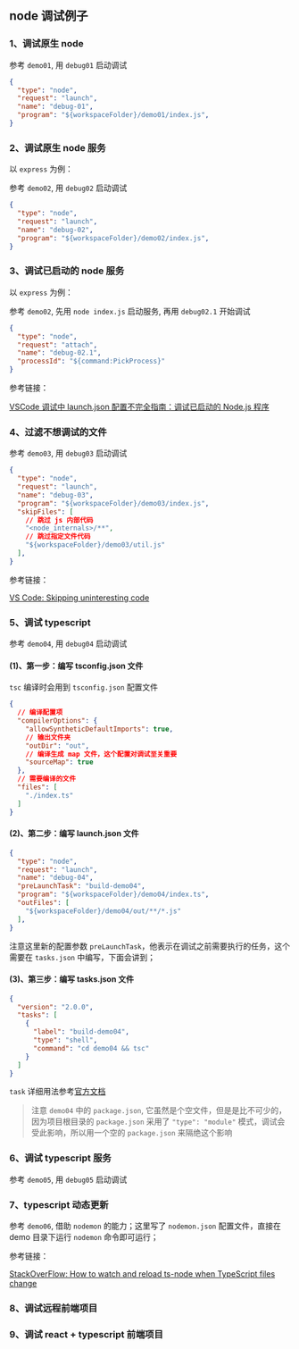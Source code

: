 ## node 调试例子

### 1、调试原生 node

参考 `demo01`, 用 `debug01` 启动调试

```json
{
  "type": "node",
  "request": "launch",
  "name": "debug-01",
  "program": "${workspaceFolder}/demo01/index.js",
}
```

### 2、调试原生 node 服务

以 `express` 为例：

参考 `demo02`, 用 `debug02` 启动调试

```json
{
  "type": "node",
  "request": "launch",
  "name": "debug-02",
  "program": "${workspaceFolder}/demo02/index.js",
}
```

### 3、调试已启动的 node 服务

以 `express` 为例：

参考 `demo02`, 先用 `node index.js` 启动服务, 再用 `debug02.1` 开始调试

```json
{
  "type": "node",
  "request": "attach",
  "name": "debug-02.1",
  "processId": "${command:PickProcess}"
}
```

参考链接：

[VSCode 调试中 launch.json 配置不完全指南：调试已启动的 Node.js 程序](https://www.barretlee.com/blog/2019/03/18/debugging-in-vscode-tutorial/)

### 4、过滤不想调试的文件

参考 `demo03`, 用 `debug03` 启动调试

```json
{
  "type": "node",
  "request": "launch",
  "name": "debug-03",
  "program": "${workspaceFolder}/demo03/index.js",
  "skipFiles": [
    // 跳过 js 内部代码
    "<node_internals>/**",
    // 跳过指定文件代码
    "${workspaceFolder}/demo03/util.js"
  ],
}
```

参考链接：

[VS Code: Skipping uninteresting code](https://code.visualstudio.com/docs/nodejs/nodejs-debugging#_skipping-uninteresting-code-node-chrome)

### 5、调试 typescript

参考 `demo04`, 用 `debug04` 启动调试

#### (1)、第一步：编写 tsconfig.json 文件

`tsc` 编译时会用到 `tsconfig.json` 配置文件

```json
{
  // 编译配置项
  "compilerOptions": {
    "allowSyntheticDefaultImports": true,
    // 输出文件夹
    "outDir": "out",
    // 编译生成 map 文件，这个配置对调试至关重要
    "sourceMap": true
  },
  // 需要编译的文件
  "files": [
    "./index.ts"
  ]
}
```

#### (2)、第二步：编写 launch.json 文件

```json
{
  "type": "node",
  "request": "launch",
  "name": "debug-04",
  "preLaunchTask": "build-demo04",
  "program": "${workspaceFolder}/demo04/index.ts",
  "outFiles": [
    "${workspaceFolder}/demo04/out/**/*.js"
  ],
}
```

注意这里新的配置参数 `preLaunchTask`，他表示在调试之前需要执行的任务，这个需要在 `tasks.json` 中编写，下面会讲到；

#### (3)、第三步：编写 tasks.json 文件

```json
{
  "version": "2.0.0",
  "tasks": [
    {
      "label": "build-demo04",
      "type": "shell",
      "command": "cd demo04 && tsc"
    }
  ]
}
```

`task` 详细用法参考[官方文档](https://code.visualstudio.com/docs/editor/tasks)

> 注意 `demo04` 中的 `package.json`, 它虽然是个空文件，但是是比不可少的，因为项目根目录的 `package.json` 采用了 `"type": "module"` 模式，调试会受此影响，所以用一个空的 `package.json` 来隔绝这个影响

### 6、调试 typescript 服务

参考 `demo05`, 用 `debug05` 启动调试

### 7、typescript 动态更新

参考 `demo06`, 借助 `nodemon` 的能力；这里写了 `nodemon.json` 配置文件，直接在 demo 目录下运行 `nodemon` 命令即可运行；

参考链接：

[StackOverFlow: How to watch and reload ts-node when TypeScript files change](https://stackoverflow.com/questions/37979489/how-to-watch-and-reload-ts-node-when-typescript-files-change)

### 8、调试远程前端项目

<!-- todo -->

### 9、调试 react + typescript 前端项目

<!-- todo -->